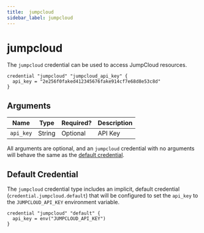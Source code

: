 ```yaml
---
title:  jumpcloud
sidebar_label: jumpcloud
---
```


# jumpcloud

The `jumpcloud` credential can be used to access JumpCloud resources.

```hcl
credential "jumpcloud" "jumpcloud_api_key" {
  api_key = "2e256f0faked412345676fake914cf7e68d8e53c8d"
}
```

## Arguments

| Name            | Type    | Required?| Description
|-----------------|---------|----------|-------------------
| `api_key`       |  String | Optional | API Key

All arguments are optional, and an `jumpcloud` credential with no arguments will behave the same as the [default credential](#default-credential).

## Default Credential

The `jumpcloud` credential type includes an implicit, default credential (`credential.jumpcloud.default`) that will be configured to set the `api_key` to the `JUMPCLOUD_API_KEY` environment variable.

```hcl
credential "jumpcloud" "default" {
  api_key = env("JUMPCLOUD_API_KEY")
}
```
